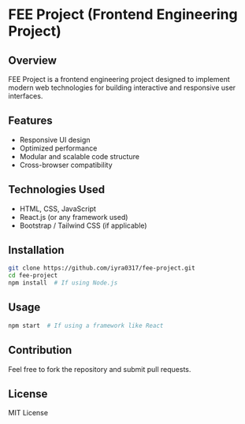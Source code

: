 # FEE Project (Frontend Engineering Project)

## Overview
FEE Project is a frontend engineering project designed to implement modern web technologies for building interactive and responsive user interfaces.

## Features
- Responsive UI design
- Optimized performance
- Modular and scalable code structure
- Cross-browser compatibility

## Technologies Used
- HTML, CSS, JavaScript
- React.js (or any framework used)
- Bootstrap / Tailwind CSS (if applicable)

## Installation
```sh
git clone https://github.com/iyra0317/fee-project.git
cd fee-project
npm install  # If using Node.js
```

## Usage
```sh
npm start  # If using a framework like React
```

## Contribution
Feel free to fork the repository and submit pull requests.

## License
MIT License


